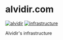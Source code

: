 # alvidir.com

[![alvidir](https://img.shields.io/badge/alvidir.com-coral.svg)](http://www.alvidir.com) [![infrastructure](https://img.shields.io/badge/infrastructure-v0.1.1-blue.svg)](https://github.com/alvidir/ops)

Alvidir's infrastructure
